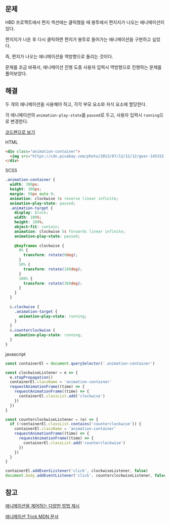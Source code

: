 ## 문제

HBD 프로젝트에서 편지 섹션에는 클릭했을 때 봉투에서 편지지가 나오는 애니메이션이 있다.

편지지가 나온 후 다시 클릭하면 편지가 봉투로 들어가는 애니메이션을 구현하고 싶었다.

즉, 편지가 나오는 애니메이션을 역방향으로 돌리는 것이다.

문제를 조금 바꿔서, 애니메이션 진행 도중 사용자 입력시 역방향으로 진행하는 문제를 풀어보았다.

## 해결

두 개의 애니메이션을 사용해야 하고, 각각 부모 요소와 자식 요소에 할당한다.

각 애니메이션의 `animation-play-state`를 `paused`로 두고, 사용자 입력시 `running`으로 변경한다.

[코드펜으로 보기](https://codepen.io/kasong-lee/pen/rNgGPeq?editors=1111)

HTML
```html
<div class="animation-container">
  <img src="https://cdn.pixabay.com/photo/2013/07/12/12/12/gear-145315_1280.png" alt="톱니바퀴" class='animation-target'>  
</div>
```

SCSS
```scss
.animation-container {
  width: 300px;
  height: 300px;
  margin: 50px auto 0;
  animation: clockwise 5s reverse linear infinite;
  animation-play-state: paused;
  .animation-target {
    display: block;
    width: 100%;
    height: 100%;
    object-fit: contain;
    animation: clockwise 5s forwards linear infinite;
    animation-play-state: paused;
    
    @keyframes clockwise {
      0% {
        transform: rotate(0deg);
      }
      50% {
        transform: rotate(180deg);
      }
      100% {
        transform: rotate(360deg);
      }
    }
  }
  
  &.clockwise {
    .animation-target {
      animation-play-state: running;
    }
  }
  &.counterclockwise {
    animation-play-state: running;
  }
}

```

javascript
```javascript
const containerEl = document.querySelector('.animation-container')

const clockwiseListener = e => {
  e.stopPropagation()
  containerEl.className = 'animation-container'
  requestAnimationFrame((time) => {
    requestAnimationFrame((time) => {
      containerEl.classList.add('clockwise')
    })
  })
}

const counterclockwiseListener = (e) => {
  if (!containerEl.classList.contains('counterclockwise')) {
    containerEl.className = 'animation-container'
    requestAnimationFrame((time) => {
      requestAnimationFrame((time) => {
        containerEl.classList.add('counterclockwise')  
      })
    })
  }
}

containerEl.addEventListener('click', clockwiseListener, false)
document.body.addEventListener('click', counterclockwiseListener, false)
```

## 참고

[애니메이션을 제어하는 다양한 방법 제시](https://css-tricks.com/controlling-css-animations-transitions-javascript/)

[애니메이션 Trick MDN 문서](https://developer.mozilla.org/en-US/docs/Web/CSS/CSS_animations/Tips)
